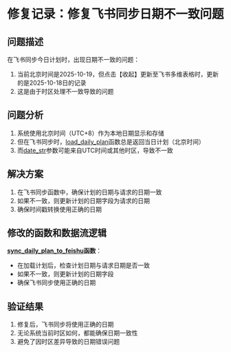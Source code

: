 # 修复记录：修复飞书同步日期不一致问题

## 问题描述
在飞书同步今日计划时，出现日期不一致的问题：
1. 当前北京时间是2025-10-19，但点击【收起】更新至飞书多维表格时，更新的是2025-10-18日的记录
2. 这是由于时区处理不一致导致的问题

## 问题分析
1. 系统使用北京时间（UTC+8）作为本地日期显示和存储
2. 但在飞书同步时，[load_daily_plan](file:///Users/amy/Documents/codes/time_recoder/app.py#L1897-L1924)函数总是返回当日计划（北京时间）
3. 而[date_str](file:///Users/amy/Documents/codes/time_recoder/app.py#L2123-L2123)参数可能来自UTC时间或其他时区，导致不一致

## 解决方案
1. 在飞书同步函数中，确保计划的日期与请求的日期一致
2. 如果不一致，则更新计划的日期字段为请求的日期
3. 确保时间戳转换使用正确的日期

## 修改的函数和数据流逻辑
**[sync_daily_plan_to_feishu](file:///Users/amy/Documents/codes/time_recoder/app.py#L2113-L2480)函数**：
- 在加载计划后，检查计划日期与请求日期是否一致
- 如果不一致，则更新计划的日期字段
- 确保飞书同步使用正确的日期

## 验证结果
1. 修复后，飞书同步将使用正确的日期
2. 无论系统当前时区如何，都能确保日期一致性
3. 避免了因时区差异导致的日期错误问题